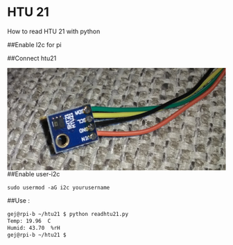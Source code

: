 # HTU 21
How to read HTU 21 with python

##Enable I2c for pi

##Connect htu21

<img src="https://github.com/gejanssen/htu21_python/blob/master/htu21.png" align="right" />



##Enable user-i2c

```
sudo usermod -aG i2c yourusername
```

##Use :

```
gej@rpi-b ~/htu21 $ python readhtu21.py 
Temp: 19.96  C
Humid: 43.70  %rH
gej@rpi-b ~/htu21 $ 
```

